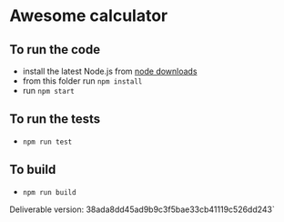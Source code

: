 # Awesome calculator

## To run the code

- install the latest Node.js from [node downloads](https://nodejs.org/en/download/)
- from this folder run `npm install`
- run `npm start`

## To run the tests

- `npm run test`

## To build

- `npm run build`

Deliverable version: 38ada8dd45ad9b9c3f5bae33cb41119c526dd243`